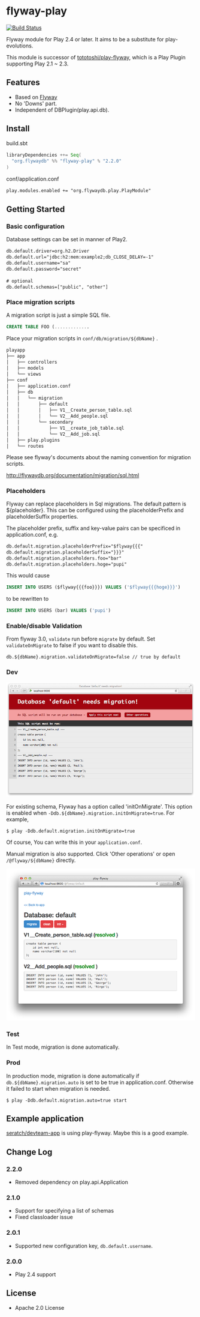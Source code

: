 # flyway-play

[![Build Status](https://travis-ci.org/flyway/flyway-play.svg?branch=master)](https://travis-ci.org/flyway/flyway-play)

Flyway module for Play 2.4 or later. It aims to be a substitute for play-evolutions.

This module is successor of [tototoshi/play-flyway](https://github.com/tototoshi/play-flyway), which is a Play Plugin supporting Play 2.1 ~ 2.3.

## <a class="anchor" name="features"></a>Features

 - Based on [Flyway](http://flywaydb.org/)
 - No 'Downs' part.
 - Independent of DBPlugin(play.api.db).

## <a class="anchor" name="install"></a>Install

build.sbt

```scala
libraryDependencies ++= Seq(
  "org.flywaydb" %% "flyway-play" % "2.2.0"
)
```

conf/application.conf

```
play.modules.enabled += "org.flywaydb.play.PlayModule"
```


## <a class="anchor" name="getting-started"></a>Getting Started

### Basic configuration

Database settings can be set in manner of Play2.

```
db.default.driver=org.h2.Driver
db.default.url="jdbc:h2:mem:example2;db_CLOSE_DELAY=-1"
db.default.username="sa"
db.default.password="secret"

# optional
db.default.schemas=["public", "other"]
```

### Place migration scripts

A migration script is just a simple SQL file.

```sql
CREATE TABLE FOO (.............


```

Place your migration scripts in `conf/db/migration/${dbName}` .

```
playapp
├── app
│   ├── controllers
│   ├── models
│   └── views
├── conf
│   ├── application.conf
│   ├── db
│   │   └── migration
│   │       ├── default
│   │       │   ├── V1__Create_person_table.sql
│   │       │   └── V2__Add_people.sql
│   │       └── secondary
│   │           ├── V1__create_job_table.sql
│   │           └── V2__Add_job.sql
│   ├── play.plugins
│   └── routes
```


Please see flyway's documents about the naming convention for migration scripts.

http://flywaydb.org/documentation/migration/sql.html

### Placeholders

Flyway can replace placeholders in Sql migrations.
The default pattern is ${placeholder}.
This can be configured using the placeholderPrefix and placeholderSuffix properties.

The placeholder prefix, suffix and key-value pairs can be specificed in application.conf, e.g.

```
db.default.migration.placeholderPrefix="$flyway{{{"
db.default.migration.placeholderSuffix="}}}"
db.default.migration.placeholders.foo="bar"
db.default.migration.placeholders.hoge="pupi"
```

This would cause

```sql
INSERT INTO USERS ($flyway{{{foo}}}) VALUES ('$flyway{{{hoge}}}')
```

to be rewritten to

```sql
INSERT INTO USERS (bar) VALUES ('pupi')
```

### Enable/disable Validation

From flyway 3.0, `validate` run before `migrate` by default.
Set `validateOnMigrate` to false if you want to disable this.

```
db.${dbName}.migration.validateOnMigrate=false // true by default
```

### Dev

![screenshot](screenshot1.png)


For existing schema, Flyway has a option called 'initOnMigrate'. This option is enabled when `-Ddb.${dbName}.migration.initOnMigrate=true`.
For example,
```
$ play -Ddb.default.migration.initOnMigrate=true
```

Of course, You can write this in your `application.conf`.


Manual migration is also supported. Click 'Other operations' or open `/@flyway/${dbName}` directly.

![screenshot](screenshot2.png)


### Test

In Test mode, migration is done automatically.


### Prod

In production mode, migration is done automatically if `db.${dbName}.migration.auto` is set to be true in application.conf.
Otherwise it failed to start when migration is needed.

```
$ play -Ddb.default.migration.auto=true start
```

## <a class="anchor" name="example"></a>Example application

[seratch/devteam-app](https://github.com/seratch/devteam-app "seratch/devteam-app") is using play-flyway. Maybe this is a good example.

## <a class="anchor" name="changelog"></a>Change Log

### 2.2.0

 - Removed dependency on play.api.Application

### 2.1.0

 - Support for specifying a list of schemas
 - Fixed classloader issue

### 2.0.1

 - Supported new configuration key, `db.default.username`.

### 2.0.0

 - Play 2.4 support

## <a class="anchor" name="license"></a>License

- Apache 2.0 License
